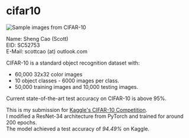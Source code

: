 # cifar10
![Sample images from CIFAR-10](https://kaggle2.blob.core.windows.net/competitions/kaggle/3649/media/cifar-10.png)  

Name: Sheng Cao (Scott)  
EID: SC52753  
E-Mail: scottcao (at) outlook.com  

CIFAR-10 is a standard object recognition dataset with:
* 60,000 32x32 color images
* 10 object classes - 6000 images per class. 
* 50,000 training images and 10,000 testing images.  

Current state-of-the-art test accuracy on CIFAR-10 is above 95%.  

This is my submission for [Kaggle's CIFAR-10 Competition](https://www.kaggle.com/c/cifar-10).  
I modified a ResNet-34 architecture from PyTorch and trained for around 200 epochs.  
The model achieved a test accuracy of *94.49%* on Kaggle. 
